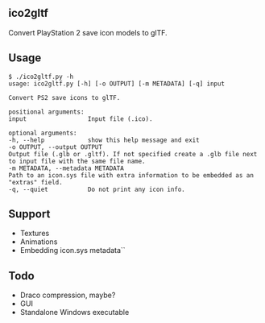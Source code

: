 ## ico2gltf
Convert PlayStation 2 save icon models to glTF.

## Usage
```
$ ./ico2gltf.py -h
usage: ico2gltf.py [-h] [-o OUTPUT] [-m METADATA] [-q] input

Convert PS2 save icons to glTF.

positional arguments:
input                 Input file (.ico).

optional arguments:
-h, --help            show this help message and exit
-o OUTPUT, --output OUTPUT
Output file (.glb or .gltf). If not specified create a .glb file next to input file with the same file name.
-m METADATA, --metadata METADATA
Path to an icon.sys file with extra information to be embedded as an "extras" field.
-q, --quiet           Do not print any icon info.
```

## Support
 - Textures
 - Animations
 - Embedding icon.sys metadata``

## Todo
- Draco compression, maybe?
- GUI
- Standalone Windows executable
